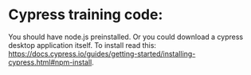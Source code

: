 # Cypress training code:
You should have node.js preinstalled. Or you could download a cypress desktop application itself.
To install read this: https://docs.cypress.io/guides/getting-started/installing-cypress.html#npm-install.

